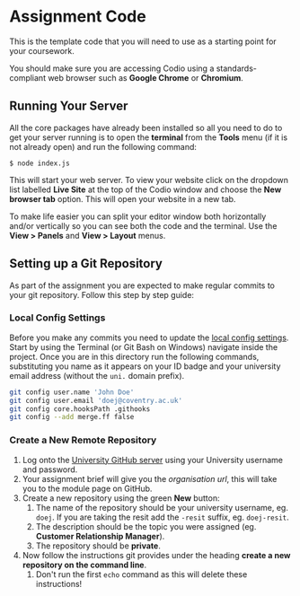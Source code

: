 
# Assignment Code

This is the template code that you will need to use as a starting point for your coursework.

You should make sure you are accessing Codio using a standards-compliant web browser such as **Google Chrome** or **Chromium**.

## Running Your Server

All the core packages have already been installed so all you need to do to get your server running is to open the **terminal** from the **Tools** menu (if it is not already open) and run the following command:

```shell
$ node index.js
```

This will start your web server. To view your website click on the dropdown list labelled **Live Site** at the top of the Codio window and choose the **New browser tab** option. This will open your website in a new tab.

To make life easier you can split your editor window both horizontally and/or vertically so you can see both the code and the terminal. Use the **View > Panels** and **View > Layout** menus.

## Setting up a Git Repository

As part of the assignment you are expected to make regular commits to your git repository. Follow this step by step guide:

### Local Config Settings

Before you make any commits you need to update the [local config settings](https://git-scm.com/book/en/v2/Getting-Started-First-Time-Git-Setup). Start by using the Terminal (or Git Bash on Windows) navigate inside the project. Once you are in this directory run the following commands, substituting you name as it appears on your ID badge and your university email address (without the `uni.` domain prefix).

```bash
git config user.name 'John Doe'
git config user.email 'doej@coventry.ac.uk'
git config core.hooksPath .githooks
git config --add merge.ff false
```

### Create a New Remote Repository

1. Log onto the [University GitHub server](https://github.coventry.ac.uk) using your University username and password.
2. Your assignment brief will give you the _organisation url_, this will take you to the module page on GitHub.
3. Create a new repository using the green **New** button:
    1. The name of the repository should be your university username, eg. `doej`. If you are taking the resit add the `-resit` suffix, eg. `doej-resit`.
    2. The description should be the topic you were assigned (eg. **Customer Relationship Manager**).
    3. The repository should be **private**.
4. Now follow the instructions git provides under the heading **create a new repository on the command line**.
    1. Don't run the first `echo` command as this will delete these instructions!
